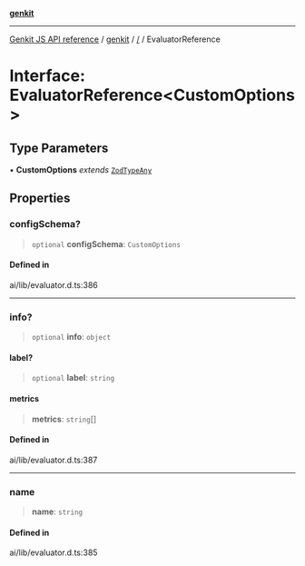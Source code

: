 [**genkit**](../README.md)

***

[Genkit JS API reference](../../README.md) / [genkit](../README.md) / [/](../README.md) / EvaluatorReference

# Interface: EvaluatorReference\<CustomOptions\>

## Type Parameters

• **CustomOptions** *extends* [`ZodTypeAny`](../namespaces/z/type-aliases/ZodTypeAny.md)

## Properties

### configSchema?

> `optional` **configSchema**: `CustomOptions`

#### Defined in

ai/lib/evaluator.d.ts:386

***

### info?

> `optional` **info**: `object`

#### label?

> `optional` **label**: `string`

#### metrics

> **metrics**: `string`[]

#### Defined in

ai/lib/evaluator.d.ts:387

***

### name

> **name**: `string`

#### Defined in

ai/lib/evaluator.d.ts:385
